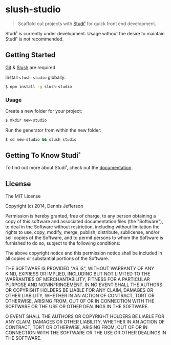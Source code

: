# slush-studio 

> Scaffold out projects with [Studi˚](https://github.com/djfrsn/gulp-studio) for quick front end development.

Studi˚ is currently under development. Usage without the desire to maintain Studi˚ is not recommended.


## Getting Started

[Git](http://git-scm.com/downloads) & [Slush](http://slushjs.github.io/#/) are required

Install `slush-studio` globally:

```bash
$ npm install -g slush-studio
```

### Usage

Create a new folder for your project:

```bash
$ mkdir new-studio
```

Run the generator from within the new folder:

```bash
$ cd new-studio && slush studio
```

## Getting To Know Studi˚

To find out more about Studi˚, check out the [documentation](https://github.com/djfrsn/studio).

## License 

The MIT License

Copyright (c) 2014, Dennis Jefferson

Permission is hereby granted, free of charge, to any person
obtaining a copy of this software and associated documentation
files (the "Software"), to deal in the Software without
restriction, including without limitation the rights to use,
copy, modify, merge, publish, distribute, sublicense, and/or sell
copies of the Software, and to permit persons to whom the
Software is furnished to do so, subject to the following
conditions:

The above copyright notice and this permission notice shall be
included in all copies or substantial portions of the Software.

THE SOFTWARE IS PROVIDED "AS IS", WITHOUT WARRANTY OF ANY KIND,
EXPRESS OR IMPLIED, INCLUDING BUT NOT LIMITED TO THE WARRANTIES
OF MERCHANTABILITY, FITNESS FOR A PARTICULAR PURPOSE AND
NONINFRINGEMENT. IN NO EVENT SHALL THE AUTHORS OR COPYRIGHT
HOLDERS BE LIABLE FOR ANY CLAIM, DAMAGES OR OTHER LIABILITY,
WHETHER IN AN ACTION OF CONTRACT, TORT OR OTHERWISE, ARISING
FROM, OUT OF OR IN CONNECTION WITH THE SOFTWARE OR THE USE OR
OTHER DEALINGS IN THE SOFTWARE.

O EVENT SHALL THE AUTHORS OR COPYRIGHT
HOLDERS BE LIABLE FOR ANY CLAIM, DAMAGES OR OTHER LIABILITY,
WHETHER IN AN ACTION OF CONTRACT, TORT OR OTHERWISE, ARISING
FROM, OUT OF OR IN CONNECTION WITH THE SOFTWARE OR THE USE OR
OTHER DEALINGS IN THE SOFTWARE.

